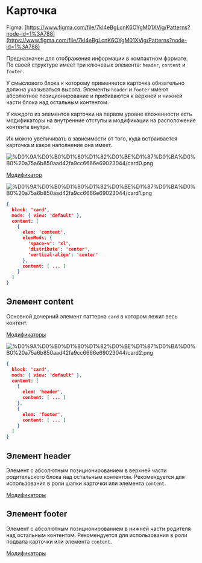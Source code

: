 # Карточка

Figma: [https://www.figma.com/file/7kl4eBgLcnK6OYgM01XVig/Patterns?node-id=1%3A788](https://www.figma.com/file/7kl4eBgLcnK6OYgM01XVig/Patterns?node-id=1%3A788)

Предназначен для отображения информации в компактном формате. По своей структуре имеет три ключевых элемента: `header`, `content` и `footer`.

У смыслового блока к которому применяется карточка обязательно должна указываться высота. Элементы `header` и `footer` имеют абсолютное позиционирование и прибиваются к верхней и нижней части блока над остальным контентом.

У каждого из элементов карточки на первом уровне вложенности есть модификаторы на внутренние отступы и модификации на расположение контента внутри.

Их можно увеличивать в зависимости от того, куда встраивается карточка и какое наполнение она имеет.

![%D0%9A%D0%B0%D1%80%D1%82%D0%BE%D1%87%D0%BA%D0%B0%20a75a6b850aad42fa9cc6666e69023044/card0.png](%D0%9A%D0%B0%D1%80%D1%82%D0%BE%D1%87%D0%BA%D0%B0%20a75a6b850aad42fa9cc6666e69023044/card0.png)

[Модификатор](%D0%9A%D0%B0%D1%80%D1%82%D0%BE%D1%87%D0%BA%D0%B0%20a75a6b850aad42fa9cc6666e69023044/%D0%9C%D0%BE%D0%B4%D0%B8%D1%84%D0%B8%D0%BA%D0%B0%D1%82%D0%BE%D1%80%208466f6d8169e4a0ea21b236af78f121f.csv)

![%D0%9A%D0%B0%D1%80%D1%82%D0%BE%D1%87%D0%BA%D0%B0%20a75a6b850aad42fa9cc6666e69023044/card1.png](%D0%9A%D0%B0%D1%80%D1%82%D0%BE%D1%87%D0%BA%D0%B0%20a75a6b850aad42fa9cc6666e69023044/card1.png)

```json
{
  block: 'card',
  mods: { view: 'default' },
  content: [
    {
      elem: 'content',
      elemMods: { 
        'space-v': 'xl', 
        'distribute': 'center', 
        'vertical-align': 'center' 
      },
      content: [ ... ]
    }
  ]
}
```

## Элемент content

Основной дочерний элемент паттерна `card` в котором лежит весь контент.

[Модификаторы](%D0%9A%D0%B0%D1%80%D1%82%D0%BE%D1%87%D0%BA%D0%B0%20a75a6b850aad42fa9cc6666e69023044/%D0%9C%D0%BE%D0%B4%D0%B8%D1%84%D0%B8%D0%BA%D0%B0%D1%82%D0%BE%D1%80%D1%8B%20058dc84891a14a4a81007ffc14f28e53.csv)

![%D0%9A%D0%B0%D1%80%D1%82%D0%BE%D1%87%D0%BA%D0%B0%20a75a6b850aad42fa9cc6666e69023044/card2.png](%D0%9A%D0%B0%D1%80%D1%82%D0%BE%D1%87%D0%BA%D0%B0%20a75a6b850aad42fa9cc6666e69023044/card2.png)

```json
{
  block: 'card',
  mods: { view: 'default' },
  content: [
    {
      elem: 'header',
      content: [ ... ]
    },
    {
      elem: 'footer',
      content: [ ... ]
    }
  ]
}
```

## Элемент header

Элемент с абсолютным позиционированием в верхней части родительского блока над остальным контентом. Рекомендуется для использования в роли шапки карточки или элемента `content`.

[Модификаторы](%D0%9A%D0%B0%D1%80%D1%82%D0%BE%D1%87%D0%BA%D0%B0%20a75a6b850aad42fa9cc6666e69023044/%D0%9C%D0%BE%D0%B4%D0%B8%D1%84%D0%B8%D0%BA%D0%B0%D1%82%D0%BE%D1%80%D1%8B%201be942722c7e4e8e8125ef246cfba41c.csv)

## Элемент footer

Элемент с абсолютным позиционированием в нижней части родителя над остальным контентом. Рекомендуется для использования в роли подвала карточки или элемента `content`.

[Модификаторы](%D0%9A%D0%B0%D1%80%D1%82%D0%BE%D1%87%D0%BA%D0%B0%20a75a6b850aad42fa9cc6666e69023044/%D0%9C%D0%BE%D0%B4%D0%B8%D1%84%D0%B8%D0%BA%D0%B0%D1%82%D0%BE%D1%80%D1%8B%204f64593601464cb49c12f43e4d30691c.csv)